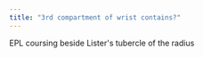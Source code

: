 ```yaml
---
title: "3rd compartment of wrist contains?"
---
```

EPL coursing beside Lister's tubercle of the radius

